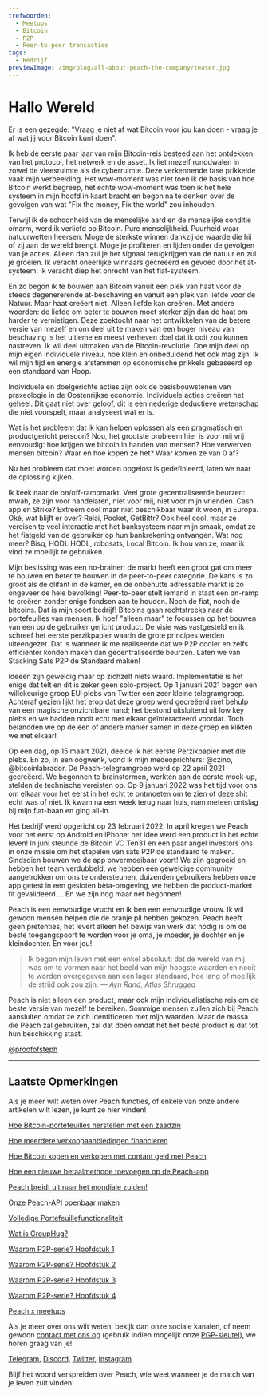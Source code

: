 ```yaml
---
trefwoorden:
  - Meetups
  - Bitcoin
  - P2P
  - Peer-to-peer transacties
tags:
  - Bedrijf
previewImage: /img/blog/all-about-peach-the-company/teaser.jpg
---
```


# Hallo Wereld

Er is een gezegde: "Vraag je niet af wat Bitcoin voor jou kan doen - vraag je af wat jij voor Bitcoin kunt doen".

Ik heb de eerste paar jaar van mijn Bitcoin-reis besteed aan het ontdekken van het protocol, het netwerk en de asset. Ik liet mezelf ronddwalen in zowel de vleesruimte als de cyberruimte. Deze verkennende fase prikkelde vaak mijn verbeelding. Het wow-moment was niet toen ik de basis van hoe Bitcoin werkt begreep, het echte wow-moment was toen ik het hele systeem in mijn hoofd in kaart bracht en begon na te denken over de gevolgen van wat "Fix the money, Fix the world" zou inhouden.

Terwijl ik de schoonheid van de menselijke aard en de menselijke conditie omarm, werd ik verliefd op Bitcoin. Pure menselijkheid. Puurheid waar natuurwetten heersen. Moge de sterkste winnen dankzij de waarde die hij of zij aan de wereld brengt. Moge je profiteren en lijden onder de gevolgen van je acties. Alleen dan zul je het signaal terugkrijgen van de natuur en zul je groeien. Ik veracht oneerlijke winnaars gecreëerd en gevoed door het at-systeem. Ik veracht diep het onrecht van het fiat-systeem.

En zo begon ik te bouwen aan Bitcoin vanuit een plek van haat voor de steeds degenererende at-beschaving en vanuit een plek van liefde voor de Natuur. Maar haat creëert niet. Alleen liefde kan creëren. Met andere woorden: de liefde om beter te bouwen moet sterker zijn dan de haat om harder te vernietigen. Deze zoektocht naar het ontwikkelen van de betere versie van mezelf en om deel uit te maken van een hoger niveau van beschaving is het ultieme en meest verheven doel dat ik ooit zou kunnen nastreven. Ik wil deel uitmaken van de Bitcoin-revolutie. Doe mijn deel op mijn eigen individuele niveau, hoe klein en onbeduidend het ook mag zijn. Ik wil mijn tijd en energie afstemmen op economische prikkels gebaseerd op een standaard van Hoop.

Individuele en doelgerichte acties zijn ook de basisbouwstenen van praxeologie in de Oostenrijkse economie. Individuele acties creëren het geheel. Dit gaat niet over geloof, dit is een nederige deductieve wetenschap die niet voorspelt, maar analyseert wat er is.

Wat is het probleem dat ik kan helpen oplossen als een pragmatisch en productgericht persoon?
Nou, het grootste probleem hier is voor mij vrij eenvoudig:
hoe krijgen we bitcoin in handen van mensen?
Hoe verwerven mensen bitcoin?
Waar en hoe kopen ze het?
Waar komen ze van 0 af?

Nu het probleem dat moet worden opgelost is gedefinieerd, laten we naar de oplossing kijken.

Ik keek naar de on/off-rampmarkt. Veel grote gecentraliseerde beurzen: mwah, ze zijn voor handelaren, niet voor mij, niet voor mijn vrienden. Cash app en Strike? Extreem cool maar niet beschikbaar waar ik woon, in Europa. Oké, wat blijft er over? Relai, Pocket, GetBittr? Ook heel cool, maar ze vereisen te veel interactie met het banksysteem naar mijn smaak, omdat ze het fiatgeld van de gebruiker op hun bankrekening ontvangen. Wat nog meer? Bisq, HODL HODL, robosats, Local Bitcoin. Ik hou van ze, maar ik vind ze moeilijk te gebruiken.

Mijn beslissing was een no-brainer: de markt heeft een groot gat om meer te bouwen en beter te bouwen in de peer-to-peer categorie. De kans is zo groot als de olifant in de kamer, en de onbenutte adressable markt is zo ongeveer de hele bevolking!
Peer-to-peer stelt iemand in staat een on-ramp te creëren zonder enige fondsen aan te houden. Noch de fiat, noch de bitcoins. Dat is mijn soort bedrijf! Bitcoins gaan rechtstreeks naar de portefeuilles van mensen. Ik hoef "alleen maar" te focussen op het bouwen van een op de gebruiker gericht product. De visie was vastgesteld en ik schreef het eerste perzikpapier waarin de grote principes werden uiteengezet. Dat is wanneer ik me realiseerde dat we P2P cooler en zelfs efficiënter konden maken dan gecentraliseerde beurzen. Laten we van Stacking Sats P2P de Standaard maken!

Ideeën zijn geweldig maar op zichzelf niets waard. Implementatie is het enige dat telt en dit is zeker geen solo-project. Op 1 januari 2021 begon een willekeurige groep EU-plebs van Twitter een zeer kleine telegramgroep. Achteraf gezien lijkt het erop dat deze groep werd gecreëerd met behulp van een magische onzichtbare hand; het bestond uitsluitend uit low key plebs en we hadden nooit echt met elkaar geïnteracteerd voordat. Toch belandden we op de een of andere manier samen in deze groep en klikten we met elkaar!

Op een dag, op 15 maart 2021, deelde ik het eerste Perzikpapier met die plebs. En zo, in een oogwenk, vond ik mijn medeoprichters: @czino, @bitcoinlabrador. De Peach-telegramgroep werd op 22 april 2021 gecreëerd. We begonnen te brainstormen, werkten aan de eerste mock-up, stelden de technische vereisten op. Op 9 januari 2022 was het tijd voor ons om elkaar voor het eerst in het echt te ontmoeten om te zien of deze shit echt was of niet. Ik kwam na een week terug naar huis, nam meteen ontslag bij mijn fiat-baan en ging all-in.

Het bedrijf werd opgericht op 23 februari 2022. In april kregen we Peach voor het eerst op Android en iPhone: het idee werd een product in het echte leven! In juni steunde de Bitcoin VC Ten31 en een paar angel investors ons in onze missie om het stapelen van sats P2P de standaard te maken. Sindsdien bouwen we de app onvermoeibaar voort! We zijn gegroeid en hebben het team verdubbeld, we hebben een geweldige community aangetrokken om ons te ondersteunen, duizenden gebruikers hebben onze app getest in een gesloten bèta-omgeving, we hebben de product-market fit gevalideerd.... En we zijn nog maar net begonnen!

Peach is een eenvoudige vrucht en ik ben een eenvoudige vrouw. Ik wil gewoon mensen helpen die de oranje pil hebben gekozen. Peach heeft geen pretenties, het levert alleen het bewijs van werk dat nodig is om de beste toegangspoort te worden voor je oma, je moeder, je dochter en je kleindochter. En voor jou!

> Ik begon mijn leven met een enkel absoluut: dat de wereld van mij was om te vormen naar het beeld van mijn hoogste waarden en nooit te worden overgegeven aan een lager standaard, hoe lang of moeilijk de strijd ook zou zijn.
> <cite>— Ayn Rand, Atlas Shrugged</cite>

Peach is niet alleen een product, maar ook mijn individualistische reis om de beste versie van mezelf te bereiken. Sommige mensen zullen zich bij Peach aansluiten omdat ze zich identificeren met mijn waarden. Maar de massa die Peach zal gebruiken, zal dat doen omdat het het beste product is dat tot hun beschikking staat.

[@proofofsteph](https://twitter.com/proofofsteph)

---

## Laatste Opmerkingen

Als je meer wilt weten over Peach functies, of enkele van onze andere artikelen wilt lezen, je kunt ze hier vinden!

[Hoe Bitcoin-portefeuilles herstellen met een zaadzin](https://peachbitcoin.com/nl/blog/how-to-restore-peach-wallet/)

[Hoe meerdere verkoopaanbiedingen financieren](https://peachbitcoin.com/nl/blog/funding-multiple-sell-offers/)

[Hoe Bitcoin kopen en verkopen met contant geld met Peach](https://peachbitcoin.com/nl/blog/how-to-buy-and-sell-bitcoin-with-cash-using-peach/)

[Hoe een nieuwe betaalmethode toevoegen op de Peach-app](https://peachbitcoin.com/nl/blog/how-to-add-a-payment-method/)

[Peach breidt uit naar het mondiale zuiden!](https://peachbitcoin.com/nl/blog/peach-expands-to-the-global-south/)

[Onze Peach-API openbaar maken](https://peachbitcoin.com/nl/blog/making-our-peach-api-public/)

[Volledige Portefeuillefunctionaliteit](https://peachbitcoin.com/nl/blog/full-wallet-functionality/)

[Wat is GroupHug?](https://peachbitcoin.com/nl/blog/group-hug/)

[Waarom P2P-serie? Hoofdstuk 1](https://peachbitcoin.com/nl/blog/why-p2p-chapter-1/)

[Waarom P2P-serie? Hoofdstuk 2](https://peachbitcoin.com/nl/blog/why-p2p-chapter-2/)

[Waarom P2P-serie? Hoofdstuk 3](https://peachbitcoin.com/nl/blog/why-p2p-chapter-3-circular-economies/)

[Waarom P2P-serie? Hoofdstuk 4](https://peachbitcoin.com/nl/blog/why-p2p-chapter-4-chains-of-trust/)

[Peach x meetups](https://peachbitcoin.com/nl/blog/peach-for-meetups/)

Als je meer over ons wilt weten, bekijk dan onze sociale kanalen, of neem gewoon [contact met ons op](mailto:hello@peachbitcoin.com) (gebruik indien mogelijk onze [PGP-sleutel](https://keys.openpgp.org/vks/v1/by-fingerprint/48339A19645E2E53488E0E5479E1B270FACD1BD2)), we horen graag van je!

[Telegram](https://t.me/+GkOW1J-ixBBkZWRk), [Discord](https://discord.gg/ypeHz3SW54), [Twitter](https://twitter.com/peachbitcoin), [Instagram](https://instagram.com/peachbitcoin)

Blijf het woord verspreiden over Peach, wie weet wanneer je de match van je leven zult vinden!
